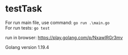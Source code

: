 # testTask
For run main file, use command:  `go run .\main.go` <br>
For run tests: `go test` <br>

run in browser:
https://play.golang.com/p/NxawIRGr3mv

Golang version 1.19.4 
